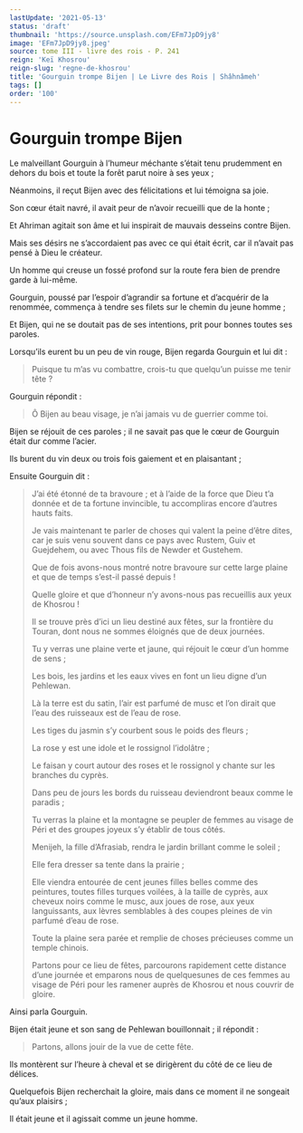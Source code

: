 ```yaml
---
lastUpdate: '2021-05-13'
status: 'draft'
thumbnail: 'https://source.unsplash.com/EFm7JpD9jy8'
image: 'EFm7JpD9jy8.jpeg'
source: tome III - livre des rois - P. 241
reign: 'Keï Khosrou'
reign-slug: 'regne-de-khosrou'
title: 'Gourguin trompe Bijen | Le Livre des Rois | Shâhnâmeh'
tags: []
order: '100'
---
```


# Gourguin trompe Bijen

Le malveillant Gourguin à l’humeur méchante s’était tenu prudemment en dehors du bois et toute la forêt parut noire à ses yeux ;

Néanmoins, il reçut Bijen avec des félicitations et lui témoigna sa joie.

Son cœur était navré, il avait peur de n’avoir recueilli que de la honte ;

Et Ahriman agitait son âme et lui inspirait de mauvais desseins contre Bijen.

Mais ses désirs ne s’accordaient pas avec ce qui était écrit, car il n’avait pas pensé à Dieu le créateur.

Un homme qui creuse un fossé profond sur la route fera bien de prendre garde à lui-même.

Gourguin, poussé par l’espoir d’agrandir sa fortune et d’acquérir de la renommée, commença à tendre ses filets sur le chemin du jeune homme ;

Et Bijen, qui ne se doutait pas de ses intentions, prit pour bonnes toutes ses paroles.

Lorsqu’ils eurent bu un peu de vin rouge, Bijen regarda Gourguin et lui dit :

> Puisque tu m’as vu combattre, crois-tu que quelqu’un puisse me tenir tête ?

Gourguin répondit :

> Ô Bijen au beau visage, je n’ai jamais vu de guerrier comme toi.

Bijen se réjouit de ces paroles ; il ne savait pas que le cœur de Gourguin était dur comme l’acier.

Ils burent du vin deux ou trois fois gaiement et en plaisantant ;

Ensuite Gourguin dit :

> J’ai été étonné de ta bravoure ; et à l’aide de la force que Dieu t’a donnée et de ta fortune invincible, tu accompliras encore d’autres hauts faits.
>
> Je vais maintenant te parler de choses qui valent la peine d’être dites, car je suis venu souvent dans ce pays avec Rustem, Guiv et Guejdehem, ou avec Thous fils de Newder et Gustehem.
>
> Que de fois avons-nous montré notre bravoure sur cette large plaine et que de temps s’est-il passé depuis !
>
> Quelle gloire et que d’honneur n’y avons-nous pas recueillis aux yeux de Khosrou !
>
> Il se trouve près d’ici un lieu destiné aux fêtes, sur la frontière du Touran, dont nous ne sommes éloignés que de deux journées.
>
> Tu y verras une plaine verte et jaune, qui réjouit le cœur d’un homme de sens ;
>
> Les bois, les jardins et les eaux vives en font un lieu digne d’un Pehlewan.
>
> Là la terre est du satin, l’air est parfumé de musc et l’on dirait que l’eau des ruisseaux est de l’eau de rose.
>
> Les tiges du jasmin s’y courbent sous le poids des fleurs ;
>
> La rose y est une idole et le rossignol l’idolâtre ;
>
> Le faisan y court autour des roses et le rossignol y chante sur les branches du cyprès.
>
> Dans peu de jours les bords du ruisseau deviendront beaux comme le paradis ;
>
> Tu verras la plaine et la montagne se peupler de femmes au visage de Péri et des groupes joyeux s’y établir de tous côtés.
>
> Menijeh, la fille d’Afrasiab, rendra le jardin brillant comme le soleil ;
>
> Elle fera dresser sa tente dans la prairie ;
>
> Elle viendra entourée de cent jeunes filles belles comme des peintures, toutes filles turques voilées, à la taille de cyprès, aux cheveux noirs comme le musc, aux joues de rose, aux yeux languissants, aux lèvres semblables à des coupes pleines de vin parfumé d’eau de rose.
>
> Toute la plaine sera parée et remplie de choses précieuses comme un temple chinois.
>
> Partons pour ce lieu de fêtes, parcourons rapidement cette distance d’une journée et emparons nous de quelquesunes de ces femmes au visage de Péri pour les ramener auprès de Khosrou et nous couvrir de gloire.

Ainsi parla Gourguin.

Bijen était jeune et son sang de Pehlewan bouillonnait ; il répondit :

> Partons, allons jouir de la vue de cette fête.

Ils montèrent sur l’heure à cheval et se dirigèrent du côté de ce lieu de délices.

Quelquefois Bijen recherchait la gloire, mais dans ce moment il ne songeait qu’aux plaisirs ;

Il était jeune et il agissait comme un jeune homme.
